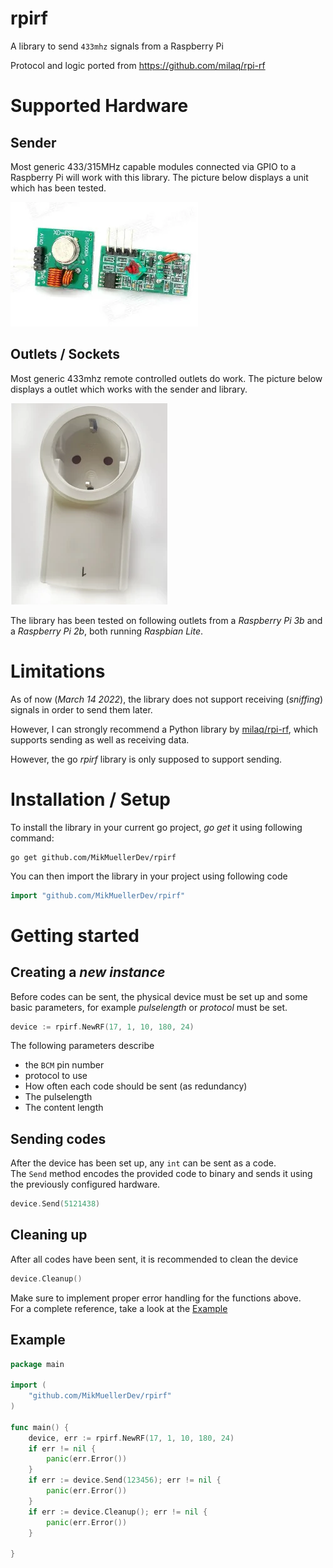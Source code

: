 # rpirf
 A library to send `433mhz` signals from a Raspberry Pi

Protocol and logic ported from https://github.com/milaq/rpi-rf
# Supported Hardware
## Sender
Most generic 433/315MHz capable modules connected via GPIO to a Raspberry Pi will work with this library.
The picture below displays a unit which has been tested.

![433mhz sender](./hardware.webp)

## Outlets / Sockets
Most generic 433mhz remote controlled outlets do work.
The picture below displays a outlet which works with the sender and library.

![generic socket](./socket.webp)

The library has been tested on following outlets from a *Raspberry Pi 3b* and a *Raspberry Pi 2b*, both running *Raspbian Lite*.


# Limitations
As of now (*March 14 2022*), the library does not support receiving (*sniffing*) signals in order to send them later.

However, I can strongly recommend a Python library by [milaq/rpi-rf](https://github.com/milaq/rpi-rf), which supports sending as well as receiving data.

However, the go *rpirf* library is only supposed to support sending.

# Installation / Setup

To install the library in your current go project, *go get* it using following command:
```
go get github.com/MikMuellerDev/rpirf
```
You can then import the library in your project using following code

```go
import "github.com/MikMuellerDev/rpirf"
```

# Getting started
## Creating a *new instance*
Before codes can be sent, the physical device must be set up and some basic parameters, for example *pulselength* or *protocol* must be set.

```go
device := rpirf.NewRF(17, 1, 10, 180, 24)
```

The following parameters describe
- the `BCM` pin number
- protocol to use
- How often each code should be sent (as redundancy)
- The pulselength
- The content length

## Sending codes
After the device has been set up, any `int` can be sent as a code.  
The `Send` method encodes the provided code to binary and sends it using the previously configured hardware.
```go
device.Send(5121438)
```
## Cleaning up
After all codes have been sent, it is recommended to clean the device
```go
device.Cleanup()
```
Make sure to implement proper error handling for the functions above.  
For a complete reference, take a look at the [Example](#example)

## Example
```go
package main

import (
	"github.com/MikMuellerDev/rpirf"
)

func main() {
	device, err := rpirf.NewRF(17, 1, 10, 180, 24)
	if err != nil {
		panic(err.Error())
	}
	if err := device.Send(123456); err != nil {
		panic(err.Error())
	}
	if err := device.Cleanup(); err != nil {
		panic(err.Error())
	}

}
```
